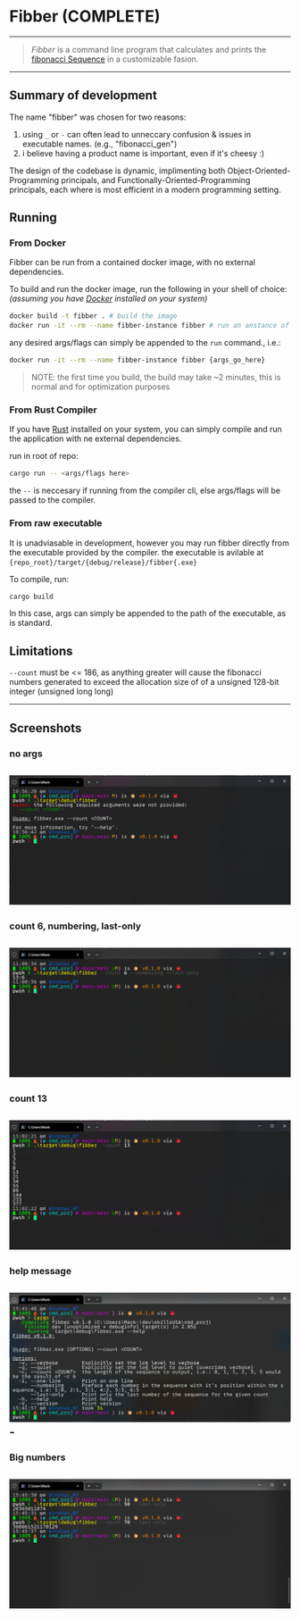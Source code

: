 # Fibber (COMPLETE)

---
> _Fibber_ is a command line program that calculates and prints the [fibonacci Sequence](https://en.wikipedia.org/wiki/Fibonacci_sequence) in a customizable fasion.
---

## Summary of development

The name "fibber" was chosen for two reasons:

1) using `_` or `-` can often lead to unneccary confusion & issues in executable names. (e.g., "fibonacci_gen")
2) i believe having a product name is important, even if it's cheesy :)

The design of the codebase is dynamic, implimenting both Object-Oriented-Programming principals, and
Functionally-Oriented-Programming principals, each where is most efficient in a modern programming setting.

## Running

### From Docker

Fibber can be run from a contained docker image, with no external dependencies.

To build and run the docker image, run the following in your shell of choice:
_(assuming you have [Docker](https://docs.docker.com/get-docker/) installed on your system)_

```bash
docker build -t fibber . # build the image
docker run -it --rm --name fibber-instance fibber # run an anstance of the image
```

any desired args/flags can simply be appended to the `run` command., i.e.:

```bash
docker run -it --rm --name fibber-instance fibber {args_go_here}
```

> NOTE: the first time you build, the build may take ~2 minutes, this is normal and for optimization purposes

### From Rust Compiler

If you have [Rust](https://doc.rust-lang.org/cargo/getting-started/installation.html) installed on your system,
you can simply compile and run the application with ne external dependencies.

run in root of repo:

```bash
cargo run -- <args/flags here>
```

the `--` is neccesary if running from the compiler cli, else args/flags will be passed to the compiler.

### From raw executable

It is unadviasable in development, however you may run fibber directly from the executable provided by the compiler.
the executable is avilable at `{repo_root}/target/{debug/release}/fibber{.exe}`

To compile, run:

```bash
cargo build
```

In this case, args can simply be appended to the path of the executable, as is standard.

## Limitations

`--count` must be <= 186, as anything greater will cause the fibonacci numbers generated to exceed
the allocation size of of a unsigned 128-bit integer (unsigned long long)

---

## Screenshots

### no args

![no args](docs/Screenshot%202023-04-26%20105702.png)
---

### count 6, numbering, last-only

![count 6, numbering, last-only](docs/Screenshot%202023-04-26%20110046.png)
---

### count 13

![count 13](docs/Screenshot%202023-04-26%20110226.png)
---

### help message

![help message](docs/HELPScreenshot%202023-04-26%20154207.png)-
---

### Big numbers

![Alt text](docs/akjsdbfScreenshot%202023-04-26%20154545.png)
---
